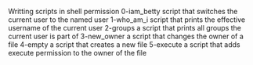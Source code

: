 Writting scripts in shell permission
0-iam_betty script that switches the current user to the named user
1-who_am_i script that prints the effective username of the current user
2-groups a script that prints all groups the current user is part of
3-new_owner a script that changes the owner of a file
4-empty a script that creates a new file
5-execute a script that adds execute permission to the owner of the file
